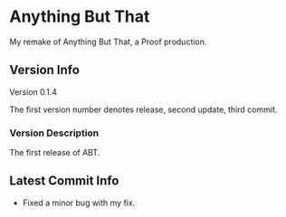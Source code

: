# Anything But That

My remake of Anything But That, a Proof production.

## Version Info

Version 0.1.4

The first version number denotes release, second update, third commit.

### Version Description

The first release of ABT.

## Latest Commit Info

- Fixed a minor bug with my fix.